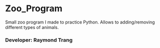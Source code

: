 # Zoo_Program
Small zoo program I made to practice Python. Allows to adding/removing different types of animals. 

### Developer: Raymond Trang
